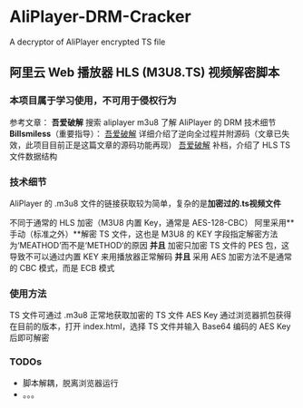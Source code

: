 # AliPlayer-DRM-Cracker
A decryptor of AliPlayer encrypted TS file

## 阿里云 Web 播放器 HLS (M3U8.TS) 视频解密脚本

### **本项目属于学习使用，不可用于侵权行为**

参考文章：
**吾爱破解** 搜索 aliplayer m3u8 了解 AliPlayer 的 DRM 技术细节
**Billsmiless**（重要指导）：
[吾爱破解](https://www.52pojie.cn/thread-1501397-1-1.html) 详细介绍了逆向全过程并附源码（文章已失效，此项目目前正是这篇文章的源码功能再现）
[吾爱破解](https://www.52pojie.cn/thread-1630846-1-1.html) 补档，介绍了 HLS TS 文件数据结构

### 技术细节
AliPlayer 的 .m3u8 文件的链接获取较为简单，复杂的是**加密过的.ts视频文件**

不同于通常的 HLS 加密（M3U8 内置 Key，通常是 AES-128-CBC）
阿里采用**手动（标准之外）**解密 TS 文件，这也是 M3U8 的 KEY 字段指定解密方法为‘MEATHOD’而不是‘METHOD‘的原因
**并且** 加密只加密 TS 文件的 PES 包，这导致不可以通过内置 KEY 来用播放器正常解码
**并且** 采用 AES 加密方法不是通常的 CBC 模式，而是 ECB 模式

### 使用方法
TS 文件可通过 .m3u8 正常地获取加密的 TS 文件
AES Key 通过浏览器抓包获得
在目前的版本，打开 index.html，选择 TS 文件并输入 Base64 编码的 AES Key 后即可解密

### TODOs
- 脚本解耦，脱离浏览器运行
- 。。。
